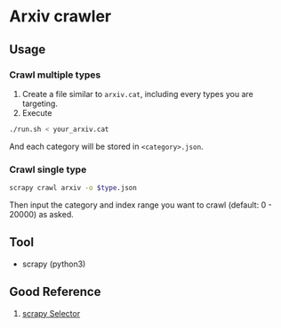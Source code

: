# Arxiv crawler

## Usage

### Crawl multiple types

1. Create a file similar to `arxiv.cat`, including every types you are targeting.
2. Execute
  ```bash
  ./run.sh < your_arxiv.cat
  ```
  And each category will be stored in `<category>.json`.
  
### Crawl single type

```bash
scrapy crawl arxiv -o $type.json
```

Then input the category and index range you want to crawl (default: 0 - 20000) as asked.

## Tool
* scrapy (python3)

## Good Reference
1. [scrapy Selector](http://www.pycoding.com/2016/03/14/scrapy-04.html)
